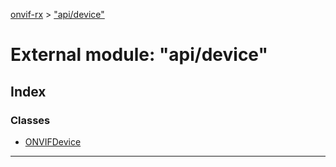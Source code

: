 [onvif-rx](../README.md) > ["api/device"](../modules/_api_device_.md)

# External module: "api/device"

## Index

### Classes

* [ONVIFDevice](../classes/_api_device_.onvifdevice.md)

---

